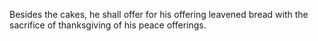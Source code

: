 Besides the cakes, he shall offer for his offering leavened bread with the sacrifice of thanksgiving of his peace offerings.
